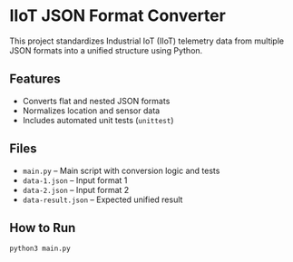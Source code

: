 # IIoT JSON Format Converter

This project standardizes Industrial IoT (IIoT) telemetry data from multiple JSON formats into a unified structure using Python.

## Features

- Converts flat and nested JSON formats
- Normalizes location and sensor data
- Includes automated unit tests (`unittest`)

## Files

- `main.py` – Main script with conversion logic and tests
- `data-1.json` – Input format 1
- `data-2.json` – Input format 2
- `data-result.json` – Expected unified result

## How to Run

```bash
python3 main.py
